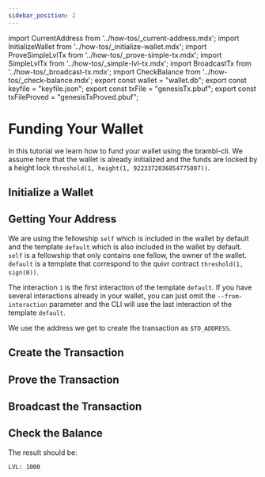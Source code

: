 ```yaml
---
sidebar_position: 2
---
```


import CurrentAddress from '../how-tos/_current-address.mdx';
import InitializeWallet from '../how-tos/_initialize-wallet.mdx';
import ProveSimpleLvlTx from '../how-tos/_prove-simple-tx.mdx';
import SimpleLvlTx from '../how-tos/_simple-lvl-tx.mdx';
import BroadcastTx from '../how-tos/_broadcast-tx.mdx';
import CheckBalance from '../how-tos/_check-balance.mdx';
export const wallet = "wallet.db";
export const keyfile = "keyfile.json";
export const txFile = "genesisTx.pbuf";
export const txFileProved = "genesisTxProved.pbuf";


# Funding Your Wallet

In this tutorial we learn how to fund your wallet using the brambl-cli. We
assume here that the wallet is already initialized and the funds are locked
by a height lock `threshold(1, height(1, 9223372036854775807))`.

## Initialize a Wallet

<InitializeWallet wallet={wallet} keyfile={keyfile} mnemonic="mnemonic.txt" />

## Getting Your Address

<CurrentAddress wallet={wallet} fellowship="self" template="default" interaction="1"/>

We are using the fellowship `self` which is included in the wallet by default
and the template `default` which is also included in the wallet by default.
`self` is a fellowship that only contains one fellow, the owner of the wallet.
`default` is a template that correspond to the quivr contract `threshold(1, sign(0))`. 

The interaction `1` is the first interaction of the template `default`. If you
have several interactions already in your wallet, you can just omit the `--from-interaction`
parameter and the CLI will use the last interaction of the template `default`.

We use the address we get to create the transaction as `$TO_ADDRESS`.

## Create the Transaction

<SimpleLvlTx fellowship="nofellowship" template="genesis" interaction="1" wallet={wallet} token="lvl" keyfile={keyfile} txFile={txFile} />

## Prove the Transaction

<ProveSimpleLvlTx txFile={txFile} keyfile={keyfile} txFileProved={txFileProved} txFile={txFile} wallet={wallet} />

## Broadcast the Transaction

<BroadcastTx txFileProved={txFileProved} />

## Check the Balance

<CheckBalance fellowship="self" template="default" wallet={wallet} />

The result should be:

```
LVL: 1000
```